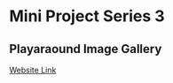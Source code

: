 # Mini Project Series 3
## Playaraound Image Gallery
[Website Link](https://furantuturu.github.io/playaraound-image-gallery/)
